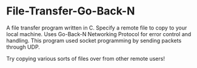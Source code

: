 # File-Transfer-Go-Back-N
A file transfer program written in C. Specify a remote file to copy to your local machine.
Uses Go-Back-N Networking Protocol for error control and handling. This program used socket programming
by sending packets through UDP.

Try copying various sorts of files over from other remote users!
